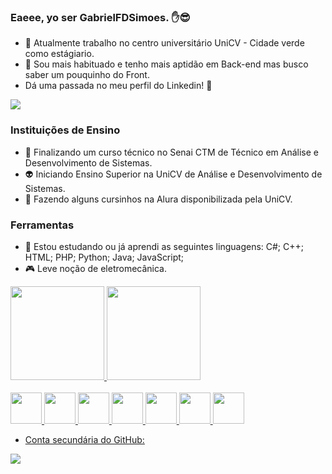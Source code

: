 ### Eaeee, yo ser GabrielFDSimoes. ✋😎
- 🌿 Atualmente trabalho no centro universitário UniCV - Cidade verde como estágiario.
- 👻 Sou mais habituado e tenho mais aptidão em Back-end mas busco saber um pouquinho do Front.
- Dá uma passada no meu perfil do Linkedin! 🤠

<div>
  <a href="https://www.linkedin.com/in/gabriel-frança-4633aa27b/" ><img src="https://img.shields.io/badge/LinkedIn-0077B5?style=for-the-badge&logo=linkedin&logoColor=white" target="_blank"></a>
</div>


### Instituições de Ensino
- 🤖 Finalizando um curso técnico no Senai CTM de Técnico em Análise e Desenvolvimento de Sistemas.
- 👽 Iniciando Ensino Superior na UniCV de Análise e Desenvolvimento de Sistemas.
- 👾 Fazendo alguns cursinhos na Alura disponibilizada pela UniCV.

### Ferramentas
- 🥶 Estou estudando ou já aprendi as seguintes linguagens:
C#;
C++;
HTML;
PHP;
Python;
Java;
JavaScript;
- 🎮 Leve noção de eletromecânica.
<div>
  <a href="https://github.com/NeroWasTrolled">
  <img height="150" src="https://github-readme-stats.vercel.app/api?username=NeroWasTrolled&show_icons=true&theme=dark">
  <img height="150" src="https://github-readme-stats.vercel.app/api/top-langs/?username=NeroWasTrolled&theme=dark&hide_border=false&include_all_commits=false&count_private=false&layout=compact">
</div>
    
<div style="display: inline_block"><br>
  <img height="50" src="https://cdn.jsdelivr.net/gh/devicons/devicon@latest/icons/csharp/csharp-original.svg" />
  <img height="50" src="https://cdn.jsdelivr.net/gh/devicons/devicon@latest/icons/cplusplus/cplusplus-original.svg" />
  <img height="50" src="https://cdn.jsdelivr.net/gh/devicons/devicon@latest/icons/html5/html5-original.svg" />
  <img height="50" src="https://cdn.jsdelivr.net/gh/devicons/devicon@latest/icons/php/php-original.svg" />
  <img height="50" src="https://cdn.jsdelivr.net/gh/devicons/devicon@latest/icons/python/python-original.svg" />
  <img height="50" src="https://cdn.jsdelivr.net/gh/devicons/devicon@latest/icons/java/java-original.svg" />
  <img height="50" src="https://cdn.jsdelivr.net/gh/devicons/devicon@latest/icons/javascript/javascript-original.svg" />
</div>

 - Conta secundária do GitHub:
<div>
  <img href="" src="https://img.shields.io/badge/GitHub-100000?style=for-the-badge&logo=github&logoColor=white">
</div>
